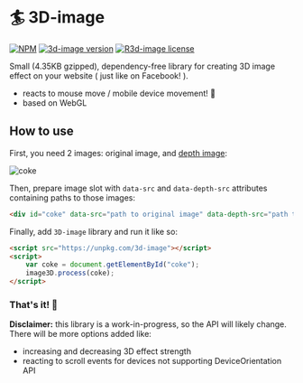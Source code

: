 # 🏄 3D-image 

<p>
  <a href="https://www.npmjs.com/package/3d-image"><img src="https://flat.badgen.net/npm/dt/3d-image" alt="NPM"></a>
  <a href="https://www.npmjs.com/package/3d-image"><img src="https://flat.badgen.net/npm/v/3d-image" alt="3d-image version"></a>
  <a href="https://www.npmjs.com/package/3d-image"><img src="https://flat.badgen.net/npm/license/3d-image" alt="R3d-image license"></a>
  
</p>

<p>Small (4.35KB gzipped), dependency-free library for creating 3D image effect on your website ( just like on Facebook! ).</p>

* reacts to mouse move / mobile device movement! 🤳
* based on WebGL

## How to use 
First, you need 2 images: original image, and [depth image](https://www.youtube.com/watch?v=eeU5mUASnVI):

![coke](https://user-images.githubusercontent.com/28541613/61594285-5ea3c980-abea-11e9-97f5-59bda1da9d27.jpg)

Then, prepare image slot with `data-src` and `data-depth-src` attributes containing paths to those images:

```html
<div id="coke" data-src="path to original image" data-depth-src="path to depth image"></div>
```

Finally, add `3D-image` library and run it like so:
```html
<script src="https://unpkg.com/3d-image"></script>
<script>
    var coke = document.getElementById("coke");
    image3D.process(coke);
</script>

```
### That's it! 🥤


**Disclaimer:** this library is a work-in-progress, so the API will likely change. There will be more options added like:
* increasing and decreasing 3D effect strength
* reacting to scroll events for devices not supporting DeviceOrientation API
